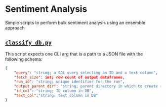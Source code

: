 # Sentiment Analysis

Simple scripts to perform bulk sentiment analysis using an ensemble approach

## [`classify_db.py`](./classify_db.py)

This script expects one CLI arg that is a path to a JSON file with the following schema:

```JSON
{
    "query": "string; a SQL query selecting an ID and a text column",
    "fetch_size": int; row count of output dataframes,
    "run_id": "string; unique identifier for the run",
    "output_parent_dir": "string; parent directory in which to create run folder",
    "id_col": "string; ID column in DB",
    "text_col":"string; text column in DB"
}
```